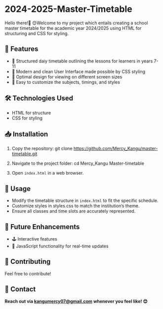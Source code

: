 # 2024-2025-Master-Timetable
Hello there!👋 
😊Welcome to my project which entails creating a school master timetable for the academic year 2024/2025 using HTML for structuring and CSS for styling.

## 🌟 Features
- 📅 Structured daiy timetable outlining the lessons for learners in years 7-11
- 🎨 Modern and clean User Interface made possible by CSS styling  
- 📱  Optimal design for viewing on different screen sizes  
- 🎯 Easy to customize the subjects, timings, and styles  

## 🛠️ Technologies Used
- HTML for structure  
- CSS for styling  

## 📥 Installation
1. Copy the repository:
   git clone https://github.com/Mercy_Kangu/master-timetable.git
   
2. Navigate to the project folder:
      cd Mercy_Kangu Master-timetable
   
3. Open `index.html` in a web browser.

## 🚀 Usage
- Modify the timetable structure in `index.html` to fit the specific schedule.  
- Customize styles in styles.css to match the institution’s theme.  
- Ensure all classes and time slots are accurately represented.  

## 📌 Future Enhancements
- 🕹️ Interactive features 
- 📆 JavaScript functionality for real-time updates  

## 🤝 Contributing
Feel free to contribute!

## 📧 Contact
**Reach out via kangumercy07@gmail.com whenever you feel like! 😊**

